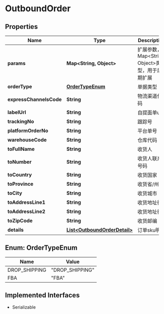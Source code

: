 

# OutboundOrder


## Properties

| Name | Type | Description | Notes |
|------------ | ------------- | ------------- | -------------|
|**params** | **Map&lt;String, Object&gt;** | 扩展参数，Map&lt;String, Object&gt;类型，用于后期扩展 |  [optional] |
|**orderType** | [**OrderTypeEnum**](#OrderTypeEnum) | 单据类型 |  [optional] |
|**expressChannelsCode** | **String** | 物流渠道代码 |  |
|**labelUrl** | **String** | 自提面单url |  [optional] |
|**trackingNo** | **String** | 跟踪号 |  |
|**platformOrderNo** | **String** | 平台单号 |  |
|**warehouseCode** | **String** | 仓库代码 |  |
|**toFullName** | **String** | 收货人 |  |
|**toNumber** | **String** | 收货人联系号码 |  |
|**toCountry** | **String** | 收货国家 |  |
|**toProvince** | **String** | 收货省/州 |  |
|**toCity** | **String** | 收货城市 |  |
|**toAddressLine1** | **String** | 收货地址行1 |  |
|**toAddressLine2** | **String** | 收货地址行2 |  [optional] |
|**toZipCode** | **String** | 收货邮编 |  |
|**details** | [**List&lt;OutboundOrderDetail&gt;**](OutboundOrderDetail.md) | 订单sku明细 |  |



## Enum: OrderTypeEnum

| Name | Value |
|---- | -----|
| DROP_SHIPPING | &quot;DROP_SHIPPING&quot; |
| FBA | &quot;FBA&quot; |


## Implemented Interfaces

* Serializable


